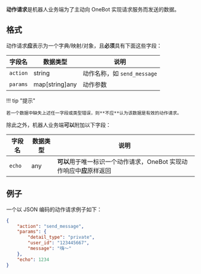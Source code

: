 **动作请求**是机器人业务端为了主动向 OneBot 实现请求服务而发送的数据。

## 格式

动作请求**应**表示为一个字典/映射/对象，且**必须**具有下面这些字段：

字段名 | 数据类型 | 说明
--- | --- | ---
`action` | string | 动作名称，如 `send_message`
`params` | map[string]any | 动作参数

!!! tip "提示"

    若一个数据中缺失上述任一字段或类型错误，则**不应**认为该数据是有效的动作请求。

除此之外，机器人业务端**可以**附加以下字段：

字段名 | 数据类型 | 说明
--- | --- | ---
`echo` | any | **可以**用于唯一标识一个动作请求，OneBot 实现动作响应中**应**原样返回

## 例子

一个以 JSON 编码的动作请求例子如下：

```json
{
    "action": "send_message",
    "params": {
        "detail_type": "private",
        "user_id": "123445667",
        "message": "嗨～"
    },
    "echo": 1234
}
```

